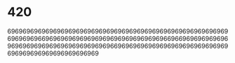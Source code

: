 # 420
696969696969696969696969696969696969696969696969696969696969696969669696969696969696969696969696969669669696969696969696969696969696969696969696696969696969696969696969696969696969696969696969696969
